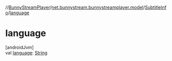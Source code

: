 //[BunnyStreamPlayer](../../../index.md)/[net.bunnystream.bunnystreamplayer.model](../index.md)/[SubtitleInfo](index.md)/[language](language.md)

# language

[androidJvm]\
val [language](language.md): [String](https://kotlinlang.org/api/latest/jvm/stdlib/kotlin-stdlib/kotlin/-string/index.html)
